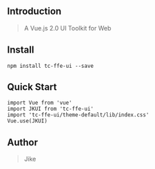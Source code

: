 ## Introduction
> A Vue.js 2.0 UI Toolkit for Web

## Install
`npm install tc-ffe-ui --save`

## Quick Start
`import Vue from 'vue'`<br/>
`import JKUI from 'tc-ffe-ui'`<br/>
`import 'tc-ffe-ui/theme-default/lib/index.css'`<br/>
`Vue.use(JKUI)`

## Author
>Jike
